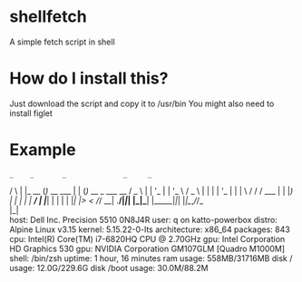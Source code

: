 # shellfetch
A simple fetch script in shell

# How do I install this?
Just download the script and copy it to /usr/bin
You might also need to install figlet

# Example
    _    _       _              _     _                  
   / \  | |_ __ (_)_ __   ___  | |   (_)_ __  _   ___  __
  / _ \ | | '_ \| | '_ \ / _ \ | |   | | '_ \| | | \ \/ /
 / ___ \| | |_) | | | | |  __/ | |___| | | | | |_| |>  < 
/_/   \_\_| .__/|_|_| |_|\___| |_____|_|_| |_|\__,_/_/\_\
          |_|                                            
host: Dell Inc. Precision 5510 0N8J4R 
user: q on katto-powerbox
distro: Alpine Linux v3.15
kernel: 5.15.22-0-lts
architecture: x86_64
packages: 843
cpu: Intel(R) Core(TM) i7-6820HQ CPU @ 2.70GHz
gpu: Intel Corporation HD Graphics 530
gpu: NVIDIA Corporation GM107GLM [Quadro M1000M]
shell: /bin/zsh
uptime: 1 hour, 16 minutes
ram usage: 558MB/31716MB
disk / usage: 12.0G/229.6G
disk /boot usage: 30.0M/88.2M
